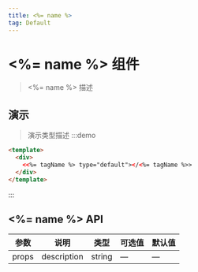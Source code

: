 ```yaml
---
title: <%= name %>
tag: Default
---
```


# <%= name %> 组件

> <%= name %> 描述

## 演示

> 演示类型描述
:::demo

```html
<template>
  <div>
    <<%= tagName %> type="default"></<%= tagName %>>
  </div>
</template>
```

:::

## <%= name %> API

| 参数    |  说明  | 类型   | 可选值 | 默认值   |
| ------  | ------ | ---- | ------ | ----    |
| props  |  description |  string  |  —  |  —
